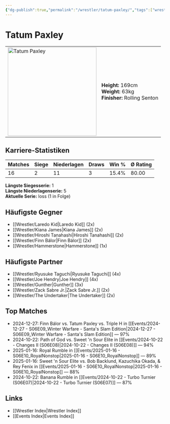 ```yaml
---
{"dg-publish":true,"permalink":"/wrestler/tatum-paxley/","tags":["wrestler"],"noteIcon":"","created":"2025-08-11T09:33:21.247+02:00"}
---
```



# Tatum Paxley

<table>
<tr>
<td><img src="Tatum Paxley.png" width="280" alt="Tatum Paxley"></td>
<td>
<b>Height:</b> 169cm<br>
<b>Weight:</b> 63kg<br>
<b>Finisher:</b> Rolling Senton<br>
</td>
</tr>
</table>

## Karriere-Statistiken

| Matches | Siege | Niederlagen | Draws | Win % | Ø Rating |
|---------|-------|-------------|-------|-------|-----------|
| 16 | 2 | 11 | 3 | 15.4% | 80.00 |

**Längste Siegesserie:** 1<br>**Längste Niederlagenserie:** 5<br>**Aktuelle Serie:** loss (1 in Folge)


## Häufigste Gegner
- [[Wrestler/Laredo Kid\|Laredo Kid]] (2x)
- [[Wrestler/Kiana James\|Kiana James]] (2x)
- [[Wrestler/Hiroshi Tanahashi\|Hiroshi Tanahashi]] (2x)
- [[Wrestler/Finn Bálor\|Finn Bálor]] (2x)
- [[Wrestler/Hammerstone\|Hammerstone]] (1x)

## Häufigste Partner
- [[Wrestler/Ryusuke Taguchi\|Ryusuke Taguchi]] (4x)
- [[Wrestler/Joe Hendry\|Joe Hendry]] (4x)
- [[Wrestler/Gunther\|Gunther]] (3x)
- [[Wrestler/Zack Sabre Jr.\|Zack Sabre Jr.]] (2x)
- [[Wrestler/The Undertaker\|The Undertaker]] (2x)

## Top Matches
- 2024-12-27: Finn Bálor vs. Tatum Paxley vs. Triple H in [[Events/2024-12-27 - S06E09_Winter Warfare - Santa's Slam Edition\|2024-12-27 - S06E09_Winter Warfare - Santa's Slam Edition]] — 97%
- 2024-10-22: Path of God vs. Sweet 'n Sour Elite in [[Events/2024-10-22 - Changes II (S06E08)\|2024-10-22 - Changes II (S06E08)]] — 94%
- 2025-01-16: Royal Rumble in [[Events/2025-01-16 - S06E10_RoyalNonstop\|2025-01-16 - S06E10_RoyalNonstop]] — 89%
- 2025-01-16: Sweet 'n Sour Elite vs. Bob Backlund, Kazuchika Okada, & Rey Fenix in [[Events/2025-01-16 - S06E10_RoyalNonstop\|2025-01-16 - S06E10_RoyalNonstop]] — 88%
- 2024-10-22: Banana Rumble in [[Events/2024-10-22 - Turbo Turnier (S06E07)\|2024-10-22 - Turbo Turnier (S06E07)]] — 87%

## Links
- [[Wrestler Index\|Wrestler Index]]
- [[Events Index\|Events Index]]
